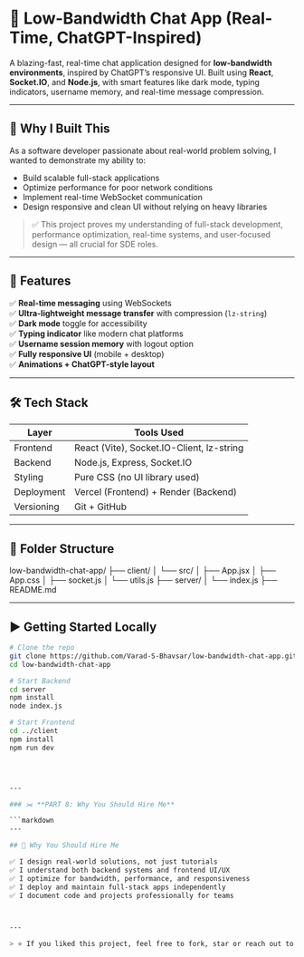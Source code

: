 # 💬 Low-Bandwidth Chat App (Real-Time, ChatGPT-Inspired)

A blazing-fast, real-time chat application designed for **low-bandwidth environments**, inspired by ChatGPT’s responsive UI. Built using **React**, **Socket.IO**, and **Node.js**, with smart features like dark mode, typing indicators, username memory, and real-time message compression.

---

## 🚀 Why I Built This

As a software developer passionate about real-world problem solving, I wanted to demonstrate my ability to:
- Build scalable full-stack applications
- Optimize performance for poor network conditions
- Implement real-time WebSocket communication
- Design responsive and clean UI without relying on heavy libraries

> ✅ This project proves my understanding of full-stack development, performance optimization, real-time systems, and user-focused design — all crucial for SDE roles.

---

## 🧠 Features

✅ **Real-time messaging** using WebSockets  
✅ **Ultra-lightweight message transfer** with compression (`lz-string`)  
✅ **Dark mode** toggle for accessibility  
✅ **Typing indicator** like modern chat platforms  
✅ **Username session memory** with logout option  
✅ **Fully responsive UI** (mobile + desktop)  
✅ **Animations + ChatGPT-style layout**

---

## 🛠️ Tech Stack

| Layer     | Tools Used                          |
|-----------|-------------------------------------|
| Frontend  | React (Vite), Socket.IO-Client, lz-string |
| Backend   | Node.js, Express, Socket.IO         |
| Styling   | Pure CSS (no UI library used)       |
| Deployment| Vercel (Frontend) + Render (Backend)|
| Versioning| Git + GitHub                        |

---

## 📂 Folder Structure

low-bandwidth-chat-app/
├── client/
│ └── src/
│ ├── App.jsx
│ ├── App.css
│ ├── socket.js
│ └── utils.js
├── server/
│ └── index.js
├── README.md

---

## ▶️ Getting Started Locally

```bash
# Clone the repo
git clone https://github.com/Varad-S-Bhavsar/low-bandwidth-chat-app.git
cd low-bandwidth-chat-app

# Start Backend
cd server
npm install
node index.js

# Start Frontend
cd ../client
npm install
npm run dev




---

### ✂️ **PART 8: Why You Should Hire Me**

```markdown
---

## 💼 Why You Should Hire Me

✅ I design real-world solutions, not just tutorials  
✅ I understand both backend systems and frontend UI/UX  
✅ I optimize for bandwidth, performance, and responsiveness  
✅ I deploy and maintain full-stack apps independently  
✅ I document code and projects professionally for teams



---

> ⭐ If you liked this project, feel free to fork, star or reach out to collaborate!

